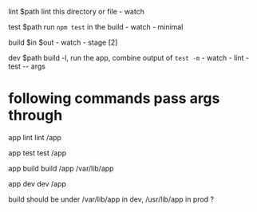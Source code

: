 lint $path
  lint this directory or file
    - watch

test $path
  run `npm test` in the build
    - watch
    - minimal

build $in $out
    - watch
    - stage [2]

dev $path
  build -l, run the app, combine output of `test -m`
    - watch
    - lint
    - test
    -- args

# following commands pass args through

app lint
  lint /app

app test
  test /app

app build
  build /app /var/lib/app

app dev
  dev /app

build should be under /var/lib/app in dev,
/usr/lib/app in prod ?
